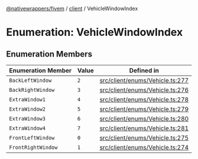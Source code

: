 [@nativewrappers/fivem](../../README.md) / [client](../README.md) / VehicleWindowIndex

# Enumeration: VehicleWindowIndex

## Enumeration Members

| Enumeration Member | Value | Defined in |
| ------ | ------ | ------ |
| `BackLeftWindow` | `2` | [src/client/enums/Vehicle.ts:277](https://github.com/nativewrappers/fivem/blob/9c9296849bd5d47a19ca095df40cd4686e165154/src/client/enums/Vehicle.ts#L277) |
| `BackRightWindow` | `3` | [src/client/enums/Vehicle.ts:276](https://github.com/nativewrappers/fivem/blob/9c9296849bd5d47a19ca095df40cd4686e165154/src/client/enums/Vehicle.ts#L276) |
| `ExtraWindow1` | `4` | [src/client/enums/Vehicle.ts:278](https://github.com/nativewrappers/fivem/blob/9c9296849bd5d47a19ca095df40cd4686e165154/src/client/enums/Vehicle.ts#L278) |
| `ExtraWindow2` | `5` | [src/client/enums/Vehicle.ts:279](https://github.com/nativewrappers/fivem/blob/9c9296849bd5d47a19ca095df40cd4686e165154/src/client/enums/Vehicle.ts#L279) |
| `ExtraWindow3` | `6` | [src/client/enums/Vehicle.ts:280](https://github.com/nativewrappers/fivem/blob/9c9296849bd5d47a19ca095df40cd4686e165154/src/client/enums/Vehicle.ts#L280) |
| `ExtraWindow4` | `7` | [src/client/enums/Vehicle.ts:281](https://github.com/nativewrappers/fivem/blob/9c9296849bd5d47a19ca095df40cd4686e165154/src/client/enums/Vehicle.ts#L281) |
| `FrontLeftWindow` | `0` | [src/client/enums/Vehicle.ts:275](https://github.com/nativewrappers/fivem/blob/9c9296849bd5d47a19ca095df40cd4686e165154/src/client/enums/Vehicle.ts#L275) |
| `FrontRightWindow` | `1` | [src/client/enums/Vehicle.ts:274](https://github.com/nativewrappers/fivem/blob/9c9296849bd5d47a19ca095df40cd4686e165154/src/client/enums/Vehicle.ts#L274) |
